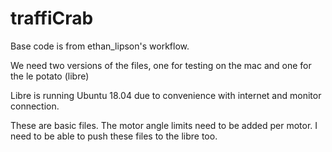 # traffiCrab
Base code is from ethan_lipson's workflow.

We need two versions of the files, one for testing on the mac and one for the le potato (libre)

Libre is running Ubuntu 18.04 due to convenience with internet and monitor connection.

These are basic files. The motor angle limits need to be added per motor.
I need to be able to push these files to the libre too.
